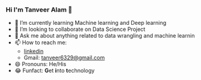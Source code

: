 ### Hi I'm Tanveer Alam 👋

<!--
**tanveer234/tanveer234** is a ✨ _special_ ✨ repository because its `README.md` (this file) appears on your GitHub profile.

Here are some ideas to get you started:

- 🔭 I’m currently working on ... -->
- 🌱 I’m currently learning Machine learning and Deep learning
- 👯 I’m looking to collaborate on Data Science Project
- 💬 Ask me about anything related to data wrangling and machine learnin
- 📫 How to reach me: 
    - [linkedin](https://www.linkedin.com/in/tanveer6329/)
    - Gmail: tanveer6329@gmail.com
- 😄 Pronouns: He/His
- 😂 Funfact: **G**et **i**nto **t**echnology
